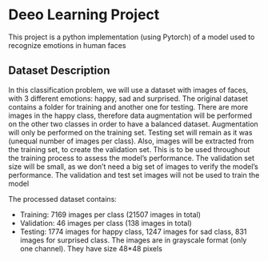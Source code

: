 # Deeo Learning Project

This project is a python implementation (using Pytorch) of a model used to recognize emotions in human faces

## Dataset Description

In this classification problem, we will use a dataset with images of faces, with 3 different emotions: happy, sad and surprised. The original dataset contains a folder for training and another one for testing. There are more images in the happy class, therefore data augmentation will be performed on the other two classes in order to have a balanced dataset. Augmentation will only be performed on the training set. Testing set will remain as it was (unequal number of images per class). Also, images will be extracted from the training set, to create the validation set. This is to be used throughout the training process to assess the model’s performance. The validation set size will be small, as we don’t need a big set of images to verify the model’s performance. The validation and test set images will not be used to train the model

The processed dataset contains:
  - Training: 7169 images per class (21507 images in total)
  - Validation: 46 images per class (138 images in total)
  - Testing: 1774 images for happy class, 1247 images for sad class, 831 images for surprised class.
The images are in grayscale format (only one channel). They have size 48*48 pixels
